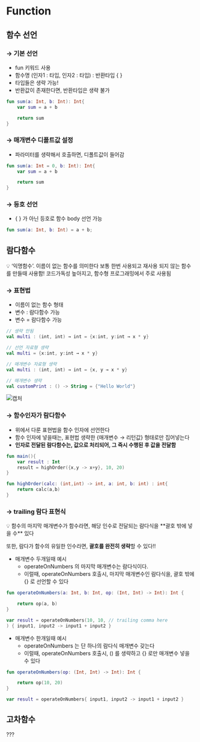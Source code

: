 # Function

## **함수 선언**

### → **기본 선언**

- fun 키워드 사용
- 함수명 (인자1 : 타입, 인자2 : 타입) : 반환타입 { }
- 타입들은 생략 가능!
- 반환값이 존재한다면, 반환타입은 생략 불가

```kotlin
fun sum(a: Int, b: Int): Int{
	var sum = a + b

	return sum
}
```

### → **매개변수 디폴트값 설정**

- 파라미터를 생략해서 호출하면, 디폴트값이 들어감

```kotlin
fun sum(a: Int = 0, b: Int): Int{
	var sum = a + b

	return sum
}
```

### → **등호 선언**

- { } 가 아닌 등호로 함수 body 선언 가능

```kotlin
fun sum(a: Int, b: Int) = a + b;
```

## 람다함수

<aside>
💡 ‘익명함수’. 이름이 없는 함수를 의미한다
보통 한번 사용되고 재사용 되지 않는 함수를 만들때 사용함!
코드가독성 높아지고, 함수형 프로그래밍에서 주로 사용됨

</aside>

### → 표현법

- 이름이 없는 함수 형태
- 변수 : 람다함수  가능
- 변수 = 람다함수 가능

```kotlin
// 생략 안됨
val multi : (int, int) → int = {x:int, y:int → x * y}

// 선언 자료형 생략
val multi = {x:int, y:int → x * y}

// 매개변수 자료형 생략
val multi : (int, int) → int = {x, y → x * y}

// 매개변수 생략
val customPrint : () -> String = {"Hello World"}

```

![캡처](https://github.com/plashdof/TIL/assets/86242930/820fc474-2e74-48e3-9181-6ef1738ab76d)


### → 함수인자가 람다함수

- 위에서 다룬 표현법을 함수 인자에 선언한다
- 함수 인자에 넣을때는, 표현법 생략한 {매개변수 → 리턴값} 형태로만 집어넣는다
- **인자로 전달된 람다함수는, 값으로 처리되어, 그 즉시 수행된 후 값을 전달함**

```kotlin
fun main(){
	var result : Int
	result = highOrder({x,y -> x+y}, 10, 20)
}

fun highOrder(calc: (int,int) -> int, a: int, b: int) : int{
	return calc(a,b)
}
```

### → trailing 람다 표현식

<aside>
💡 함수의 마지막 매개변수가 함수라면, 해당 인수로 전달되는 람다식을 **괄호 밖에 넣을 수** 있다

또한, 람다가 함수의 유일한 인수라면, **괄호를 완전히 생략**할 수 있다!!

</aside>

- 매개변수 두개일때 예시
    - operateOnNumbers 의 마지막 매개변수는 람다식이다.
    - 이럴때, operateOnNumbers 호출시, 마지막 매개변수인 람다식을, 괄호 밖에 {} 로 선언할 수 있다

```kotlin
fun operateOnNumbers(a: Int, b: Int, op: (Int, Int) -> Int): Int {

    return op(a, b)
}

var result = operateOnNumbers(10, 10, // trailing comma here
) { input1, input2 -> input1 + input2 }
```

- 매개변수 한개일때 예시
    - operateOnNumbers 는 단 하나의 람다식 매개변수 갖는다
    - 이럴때, operateOnNumbers 호출시, () 를 생략하고 {} 로만 매개변수 넣을 수 있다

```kotlin
fun operateOnNumbers(op: (Int, Int) -> Int): Int {

    return op(10, 20)
}

var result = operateOnNumbers{ input1, input2 -> input1 + input2 }
```

## 고차함수

???